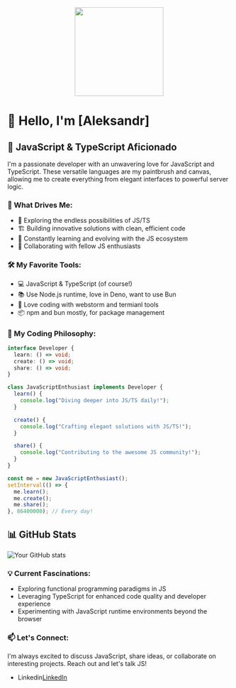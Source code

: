 <div id="header" align="center">
  <img src="https://media.giphy.com/media/2IudUHdI075HL02Pkk/giphy.gif" width="200"/>
</div>

# 👋 Hello, I'm [Aleksandr]

## 💛 JavaScript & TypeScript Aficionado

I'm a passionate developer with an unwavering love for JavaScript and TypeScript. These versatile languages are my paintbrush and canvas, allowing me to create everything from elegant interfaces to powerful server logic.

### 🚀 What Drives Me:

- 🌟 Exploring the endless possibilities of JS/TS
- 🏗️ Building innovative solutions with clean, efficient code
- 🧠 Constantly learning and evolving with the JS ecosystem
- 🤝 Collaborating with fellow JS enthusiasts

### 🛠️ My Favorite Tools:

- 💻 JavaScript & TypeScript (of course!)
- 📚 Use Node.js runtime, love in Deno, want to use Bun
- 🧰 Love coding with webstorm and termianl tools
- 📦 npm and bun mostly, for package management

### 🌟 My Coding Philosophy:

```typescript
interface Developer {
  learn: () => void;
  create: () => void;
  share: () => void;
}

class JavaScriptEnthusiast implements Developer {
  learn() {
    console.log("Diving deeper into JS/TS daily!");
  }

  create() {
    console.log("Crafting elegant solutions with JS/TS!");
  }

  share() {
    console.log("Contributing to the awesome JS community!");
  }
}

const me = new JavaScriptEnthusiast();
setInterval(() => {
  me.learn();
  me.create();
  me.share();
}, 86400000); // Every day!
```


## 📊 GitHub Stats

![Your GitHub stats](https://github-readme-stats.vercel.app/api?username=AleksandrRyb&show_icons=true&theme=radical)

### 💡 Current Fascinations:

- Exploring functional programming paradigms in JS
- Leveraging TypeScript for enhanced code quality and developer experience
- Experimenting with JavaScript runtime environments beyond the browser

### 📫 Let's Connect:

I'm always excited to discuss JavaScript, share ideas, or collaborate on interesting projects. Reach out and let's talk JS!

- Linkedin[LinkedIn](www.linkedin.com/in/aleksandr-rybin-a85946337)
